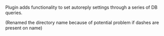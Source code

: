 Plugin adds functionality to set autoreply settings through a series of DB queries.

(Renamed the directory name because of potential problem if dashes are present on name)
